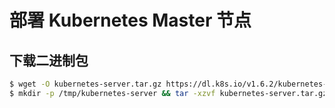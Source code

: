 # 部署 Kubernetes Master 节点

## 下载二进制包

```bash
$ wget -O kubernetes-server.tar.gz https://dl.k8s.io/v1.6.2/kubernetes-server-linux-amd64.tar.gz
$ mkdir -p /tmp/kubernetes-server && tar -xzvf kubernetes-server.tar.gz -C /tmp/kubernetes-server --strip-components=1
```